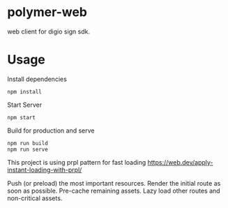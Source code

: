# polymer-web
web client for digio sign sdk.

# Usage
Install dependencies

    npm install

Start Server

    npm start

Build for production and serve
    
    npm run build 
    npm run serve
    
This project is using prpl pattern for fast loading
https://web.dev/apply-instant-loading-with-prpl/

Push (or preload) the most important resources.
Render the initial route as soon as possible.
Pre-cache remaining assets.
Lazy load other routes and non-critical assets.    